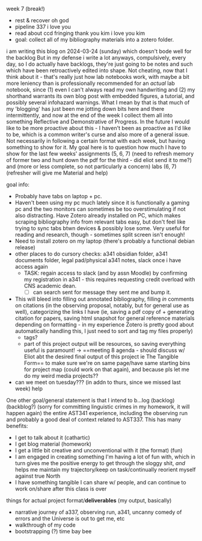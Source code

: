 

week 7 (break!)
- rest & recover oh god 
- pipeline 337 i love you 
- read about ccd fringing thank you kim i love you kim 
- goal: collect all of my bibliography materials into a zotero folder.

i am writing this blog on 2024-03-24 (sunday) which doesn't bode well for the backlog But in my defense i write a lot anyways, compulsively, every day, so I do actually have backlogs, they're just going to be notes and such which have been retroactively edited into shape. Not cheating, now that I think about it - that's really just how lab notebooks work, with maybe a bit more leniency than is professionally recommended for an *actual* lab notebook, since (1) even I can't always read my own handwriting and (2) my shorthand warrants its own blog post with embedded figures, a tutorial, and possibly several infohazard warnings. What I mean by that is that much of my 'blogging' has just been me jotting down bits here and there intermittently, and now at the end of the week I collect them all into something Reflective and Demonstrative of Progress. In the future I would like to be more proactive about this - I haven't been as proactive as I'd like to be, which is a common writer's curse and also more of a general issue. Not necessarily in following a certain format with each week, but having something to show for it. My goal here is to question how much I have to show for the last few weeks' assignments (5, 6, 7) (need to refresh memory of former two and hunt down the pdf for the third - did eliot send it to me?) and (more or less complete, so not particularly a concern) labs (6, 7) (refresher will give me Material and help)


goal info:

- Probably have tabs on laptop + pc. 
- Haven't been using my pc much lately since it is functionally a gaming pc and the two monitors can sometimes be too overstimulating if not also distracting. Have Zotero already installed on PC, which makes scraping bibliography info from relevant tabs easy, but don't feel like trying to sync tabs btwn devices & possibly lose some. Very useful for reading and research, though - sometimes split screen isn't enough! 
- Need to install zotero on my laptop (there's probably a functional debian release) 
- other places to do cursory checks: a341 obsidian folder, a341 documents folder, legal pad/physical a341 notes, slack once i have access again 
	- TASK: regain access to slack (and by assn Moodle) by confirming my registration in a341 - this requires requesting credit overload with CNS academic dean. 
		- [ ] can search sent for message they sent me and bump it.
- This will bleed into filling out annotated bibliography, filling *in* comments on citations (in the observing proposal, notably, but for general use as well), categorizing the links I have (ie, saving a pdf copy of + generating citation for papers, saving html snapshot for general reference materials depending on formatting - in my experience Zotero is pretty good about automatically handling this, I just need to sort and tag my files properly)
	- tags?
	- part of this project output will be resources, so saving everything useful is paramount!
-> ==meeting 8 agenda - should discuss w/ Eliot abt the desired final output of this project ie The Tangible Form== to make sure we're on same page/have same starting bins for project map (could work on that again), and because pls let me do my weird media projects??
- can we meet on tuesday??? (in addn to thurs, since we missed last week) help

One other goal/general statement is that I intend to b...log (backlog) (backblog?) (sorry for committing linguistic crimes in my homework, it will happen again) the entire AST341 experience, including the observing run and probably a good deal of context related to AST337. This has many benefits: 
- I get to talk about it (cathartic) 
- I get blog material (homework)
- I get a little bit creative and unconventional with it (the format) (fun)
- I am engaged in creating something I'm having a lot of fun with, which in turn gives me the positive energy to get through the sloggy shit, *and* helps me maintain my trajectory/keep on task/continually reorient myself against true North
- I have something tangible I can share w/ people, and can continue to work on/share after this class is over 



things for actual project format/**deliverables** (my output, basically)
- narrative journey of a337, observing run, a341, uncanny comedy of errors and the Universe is out to get me, etc 
- walkthrough of my code 
- bootstrapping (?) time bay bee 


